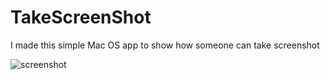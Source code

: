 # TakeScreenShot
I made this simple Mac OS app to show how someone can take screenshot

![screenshot](https://github.com/angelosstaboulis/TakeScreenShot/assets/79055304/cd39bd30-15aa-4866-8360-e6d78ee14e63)

